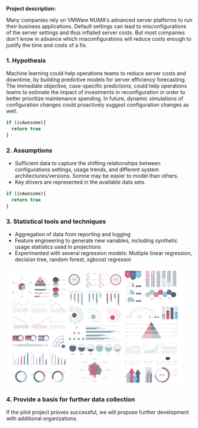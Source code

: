 **Project description:** 

Many companies rely on VMWare NUMA's advanced server platforms to run their business applications. 
Default settings can lead to misconfigurations of the server settings and thus inflated server costs.
But most companies don't know in advance which misconfigurations will reduce costs enough to justify the time and costs of a fix.


### 1. Hypothesis

Machine learning could help operations teams to reduce server costs and downtime, by building predictive models for server efficiency forecasting. 
The immediate objective, case-specific predictions, could help operations teams to estimate the impact of investments in reconfiguration in order to better prioritize maintenance spending. 
In future, dynamic simulations of configuration changes could proactively suggest configuration changes as well.

```javascript
if (isAwesome){
  return true
}
```

### 2. Assumptions 

- Sufficient data to capture the shifting relationships between configurations settings, usage trends, and different system architectures/versions. Somne may be easier to model than others.
- Key drivers are represented in the available data sets.


```javascript
if (isAwesome){
  return true
}
```

### 3. Statistical tools and techniques

- Aggregation of data from reporting and logging
- Feature engineering to generate new variables, including synthetic usage statistics used in projections
- Experimented with several regression models: Multiple linear regression, decision tree, random forest, xgboost regressor

<img src="images/dummy_thumbnail.jpg?raw=true"/>


### 4. Provide a basis for further data collection

If the pilot project prioves successful, we will propose further development with additional organizations.
